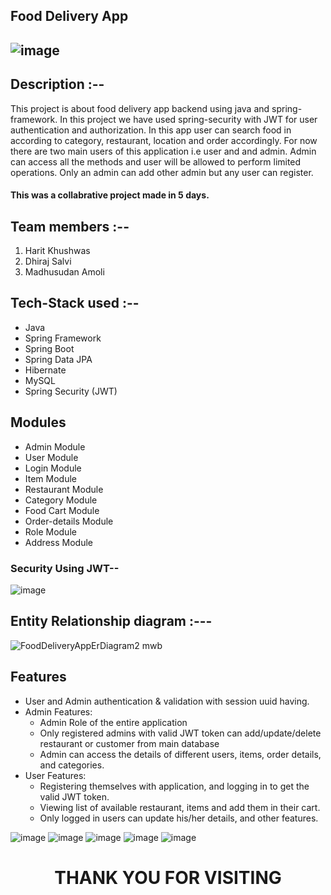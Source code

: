 ## Food Delivery App

## ![image](https://user-images.githubusercontent.com/112626182/228283896-815f1d99-2022-4030-9648-5b8c8bdce55d.png)

## Description :--
<p>
This project is about food delivery app backend using java and spring-framework. In this project we have used spring-security with JWT for user authentication and authorization. In this app user can search food in according to category, restaurant, location and order accordingly. For now there are two main users of this application i.e user and and admin. Admin can access all the methods and user will be allowed to perform limited operations. Only an admin can add other admin but any user can register.
</p>

 #### This was a collabrative project made in 5 days. 

## Team members :--
1. Harit Khushwas
2. Dhiraj Salvi
3. Madhusudan Amoli


## Tech-Stack used :--
- Java
- Spring Framework
- Spring Boot
- Spring Data JPA
- Hibernate
- MySQL
- Spring Security (JWT)


## Modules

- Admin Module
- User Module
- Login Module
- Item Module
- Restaurant Module
- Category Module
- Food Cart Module
- Order-details Module
- Role Module
- Address Module

### Security Using JWT--
![image](https://user-images.githubusercontent.com/112626182/229368653-4afe4f09-3e89-4c50-a89c-b03e04355d69.png)


## Entity Relationship diagram :---
 ![FoodDeliveryAppErDiagram2 mwb](https://user-images.githubusercontent.com/112626182/229293814-28bba93e-1fe8-4d7e-a7d3-73fbb7252e97.png)
 
 
 ## Features

* User and Admin authentication & validation with session uuid having.
* Admin Features:
    * Admin Role of the entire application
    * Only registered admins with valid JWT token can add/update/delete restaurant or customer from main database
    * Admin can access the details of different users, items, order details,  and categories.
* User Features:
    * Registering themselves with application, and logging in to get the valid JWT token.
    * Viewing list of available restaurant, items and add  them in their cart.
    * Only logged in users can update his/her details, and other features.
    
    
![image](https://user-images.githubusercontent.com/112626182/229368066-a78ab942-a1ae-48dd-8c75-67b17aee232a.png)
![image](https://user-images.githubusercontent.com/112626182/229368078-b8fe89cc-56a0-4659-a27a-0691bb8b3e1c.png)
![image](https://user-images.githubusercontent.com/112626182/229368094-dc243df7-9de2-4ee9-a0e5-e99c42e2bfd2.png)
![image](https://user-images.githubusercontent.com/112626182/229368102-0deae880-8933-4c88-8a6c-0dfe812d5688.png)
![image](https://user-images.githubusercontent.com/112626182/229368108-c7513c46-37c4-47b7-8f96-5865badd7a59.png)

<h1 align="center">THANK YOU FOR VISITING</h1>
